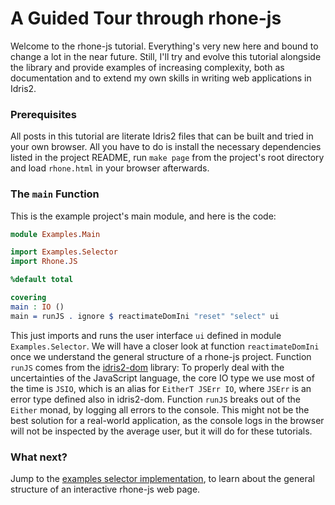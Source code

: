 # A Guided Tour through rhone-js

Welcome to the rhone-js tutorial. Everything's very new here and
bound to change a lot in the near future. Still, I'll try and evolve
this tutorial alongside the library and provide examples of
increasing complexity, both as documentation and to extend
my own skills in writing web applications in Idris2.

### Prerequisites

All posts in this tutorial are literate Idris2 files that
can be built and tried in your own browser. All you have to do
is install the necessary dependencies listed in the project
README, run `make page` from the project's root directory and
load `rhone.html` in your browser afterwards.

### The `main` Function

This is the example project's main module, and here is
the code:

```idris
module Examples.Main

import Examples.Selector
import Rhone.JS

%default total

covering
main : IO ()
main = runJS . ignore $ reactimateDomIni "reset" "select" ui
```

This just imports and runs the user interface `ui` defined in module
`Examples.Selector`. We will have a closer
look at function `reactimateDomIni` once we understand the general
structure of a rhone-js project. Function `runJS` comes from
the [idris2-dom](https://github.com/stefan-hoeck/idris2-dom)
library: To properly deal with the uncertainties of the
JavaScript language, the core IO type we use most of the time
is `JSIO`, which is an alias for `EitherT JSErr IO`, where
`JSErr` is an error type defined also in idris2-dom.
Function `runJS` breaks out of the `Either` monad, by logging
all errors to the console. This might not be the best solution for a
real-world application, as the console logs in the browser
will not be inspected by the average user, but it will do
for these tutorials.

### What next?

Jump to the [examples selector implementation](Selector.md), to learn about the
general structure of an interactive rhone-js web page.
